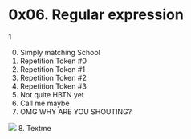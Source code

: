 # 0x06. Regular expression

1[](https://alx-intranet.hbtn.io/images/contents/sysadmin/concepts/29/regex_now_2_problems.jpg)

0. Simply matching School
1. Repetition Token #0
2. Repetition Token #1
3. Repetition Token #2
4. Repetition Token #3
5. Not quite HBTN yet
6. Call me maybe
7. OMG WHY ARE YOU SHOUTING?

![](https://alx-intranet.hbtn.io/images/contents/sysadmin/projects/78/shouting.jpg)
8. Textme
